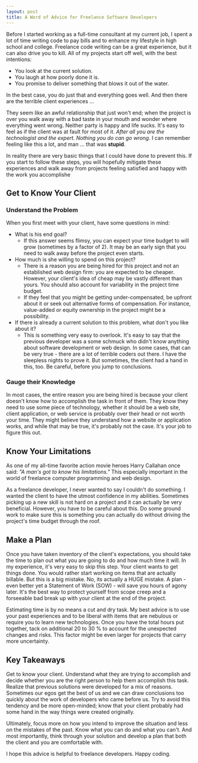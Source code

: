 ```yaml
---
layout: post
title: A Word of Advice for Freelance Software Developers
---
```

Before I started working as a full-time consultant at my current job, I spent a lot of time writing code to pay bills and to enhance my lifestyle in high school and college. Freelance code writing can be a great experience, but it can also drive you to kill. All of my projects start off well, with the best intentions:

*   You look at the current solution.
*   You laugh at how poorly done it is.
*   You promise to deliver something that blows it out of the water.

In the best case, you do just that and everything goes well. And then there are the terrible client experiences ...

They seem like an awful relationship that just won't end; when the project is over you walk away with a bad taste in your mouth and wonder where everything went wrong. Neither party is happy and life sucks. It's easy to feel as if the client was at fault for most of it. *After all you are the technologist and the expert. Nothing you do can go wrong.* I can remember feeling like this a lot, and man ... that was **stupid**.

In reality there are very basic things that I could have done to prevent this. If you start to follow these steps, you will hopefully mitigate these experiences and walk away from projects feeling satisfied and happy with the work you accomplishe

## Get to Know Your Client

### Understand the Problem

When you first meet with your client, have some questions in mind:

*   What is his end goal?
    *   If this answer seems flimsy, you can expect your time budget to will grow (sometimes by a factor of 2). It may be an
        early sign that you need to walk away before the project even starts.
*   How much is she willing to spend on this project?
    *   There is a reason you are being hired for this project and not an established web design firm: you are expected to be 
        cheaper. However, your client's idea of cheap may be vastly different than yours. You should also account for variability in the project time budget.
    *   If they feel that you might be getting under-compensated, be upfront about it or seek out alternative forms of
        compensation. For instance, value-added or equity ownership in the project might be a possibility.
*   If there is already a current solution to this problem, what don't you like about it?
    *   This is something very easy to overlook. It's easy to say that the previous developer was a some schmuck who didn't
        know anything about software development or web design. In some cases, that can be very true - there are a lot of terrible coders out there. I have the sleepless nights to prove it. But sometimes, the client had a hand in this, too. Be careful, before you jump to conclusions.

### Gauge their Knowledge

In most cases, the entire reason you are being hired is because your client doesn't know how to accomplish the task in front of them. They know they need to use some piece of technology, whether it should be a web site, client application, or web service is probably over their head or not worth your time. They might believe they understand how a website or application works, and while that may be true, it's probably not the case. It's your job to figure this out.

## Know Your Limitations

As one of my all-time favorite action movie heroes Harry Callahan once said: *"A man's got to know his limitations."* This especially important in the world of freelance computer programming and web design.

As a freelance developer, I never wanted to say I couldn't do something. I wanted the client to have the utmost confidence in my abilities. Sometimes picking up a new skill is not hard on a project and it can actually be very beneficial. However, you have to be careful about this. Do some ground work to make sure this is something you can actually do without driving the project's time budget through the roof.

## Make a Plan

Once you have taken inventory of the client's expectations, you should take the time to plan out what you are going to do and how much time it will. In my experience, it's very easy to skip this step. Your client wants to get things done. You would rather start working on items that are actually billable. But this is a big mistake. No, its actually a HUGE mistake. A plan - even better yet a Statement of Work (SOW) - will save you hours of agony later. It's the best way to protect yourself from scope creep and a forseeable bad break up with your client at the end of the project.

Estimating time is by no means a cut and dry task. My best advice is to use your past experiences and to be liberal with items that are nebulous or require you to learn new technologies. Once you have the total hours put together, tack on additional 20 to 30 % to account for the unexpected changes and risks. This factor might be even larger for projects that carry more uncertainty.

## Key Takeaways

Get to know your client. Understand what they are trying to accomplish and decide whether you are the right person to help them accomplish this task. Realize that previous solutions were developed for a mix of reasons. Sometimes our egos get the best of us and we can draw conclusions too quickly about the work of developers who came before us. Try to avoid this tendency and be more open-minded; know that your client probably had some hand in the way things were created originally.

Ultimately, focus more on how you intend to improve the situation and less on the mistakes of the past.
Know what you can do and what you can't. And most importantly, think through your solution and develop a plan that both the client and you are comfortable with.

I hope this advice is helpful to freelance developers. Happy coding.
